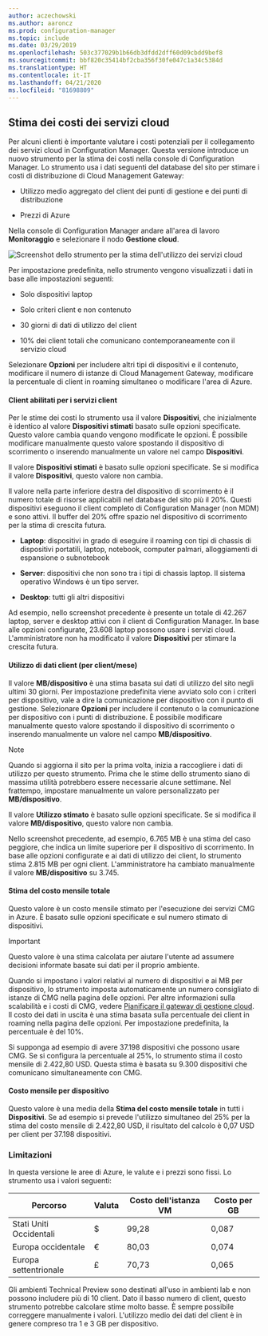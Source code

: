 ```yaml
---
author: aczechowski
ms.author: aaroncz
ms.prod: configuration-manager
ms.topic: include
ms.date: 03/29/2019
ms.openlocfilehash: 503c377029b1b66db3dfdd2dff60d09cbdd9bef8
ms.sourcegitcommit: bbf820c35414bf2cba356f30fe047c1a34c5384d
ms.translationtype: HT
ms.contentlocale: it-IT
ms.lasthandoff: 04/21/2020
ms.locfileid: "81698809"
---
```

## <a name="cloud-services-cost-estimator"></a><a name="bkmk_cmg"></a> Stima dei costi dei servizi cloud

<!--3555774-->

Per alcuni clienti è importante valutare i costi potenziali per il collegamento dei servizi cloud in Configuration Manager. Questa versione introduce un nuovo strumento per la stima dei costi nella console di Configuration Manager. Lo strumento usa i dati seguenti del database del sito per stimare i costi di distribuzione di Cloud Management Gateway:  

- Utilizzo medio aggregato del client dei punti di gestione e dei punti di distribuzione  

- Prezzi di Azure  

Nella console di Configuration Manager andare all'area di lavoro **Monitoraggio** e selezionare il nodo **Gestione cloud**.  

![Screenshot dello strumento per la stima dell'utilizzo dei servizi cloud](../../media/3555774-cmg-cost-estimator.png)

Per impostazione predefinita, nello strumento vengono visualizzati i dati in base alle impostazioni seguenti:  

- Solo dispositivi laptop  

- Solo criteri client e non contenuto  

- 30 giorni di dati di utilizzo del client  

- 10% dei client totali che comunicano contemporaneamente con il servizio cloud  

Selezionare **Opzioni** per includere altri tipi di dispositivi e il contenuto, modificare il numero di istanze di Cloud Management Gateway, modificare la percentuale di client in roaming simultaneo o modificare l'area di Azure.

#### <a name="clients-enabled-for-client-services"></a>Client abilitati per i servizi client

Per le stime dei costi lo strumento usa il valore **Dispositivi**, che inizialmente è identico al valore **Dispositivi stimati** basato sulle opzioni specificate. Questo valore cambia quando vengono modificate le opzioni. È possibile modificare manualmente questo valore spostando il dispositivo di scorrimento o inserendo manualmente un valore nel campo **Dispositivi**.

Il valore **Dispositivi stimati** è basato sulle opzioni specificate. Se si modifica il valore **Dispositivi**, questo valore non cambia.

Il valore nella parte inferiore destra del dispositivo di scorrimento è il numero totale di risorse applicabili nel database del sito più il 20%. Questi dispositivi eseguono il client completo di Configuration Manager (non MDM) e sono attivi. Il buffer del 20% offre spazio nel dispositivo di scorrimento per la stima di crescita futura.

- **Laptop**: dispositivi in grado di eseguire il roaming con tipi di chassis di dispositivi portatili, laptop, notebook, computer palmari, alloggiamenti di espansione o subnotebook  

- **Server**: dispositivi che non sono tra i tipi di chassis laptop. Il sistema operativo Windows è un tipo server.  

- **Desktop**: tutti gli altri dispositivi  

Ad esempio, nello screenshot precedente è presente un totale di 42.267 laptop, server e desktop attivi con il client di Configuration Manager. In base alle opzioni configurate, 23.608 laptop possono usare i servizi cloud. L'amministratore non ha modificato il valore **Dispositivi** per stimare la crescita futura.

#### <a name="client-data-consumption-per-clientmonth"></a>Utilizzo di dati client (per client/mese)

Il valore **MB/dispositivo** è una stima basata sui dati di utilizzo del sito negli ultimi 30 giorni. Per impostazione predefinita viene avviato solo con i criteri per dispositivo, vale a dire la comunicazione per dispositivo con il punto di gestione. Selezionare **Opzioni** per includere il contenuto o la comunicazione per dispositivo con i punti di distribuzione. È possibile modificare manualmente questo valore spostando il dispositivo di scorrimento o inserendo manualmente un valore nel campo **MB/dispositivo**.

> [!Note]  
> Quando si aggiorna il sito per la prima volta, inizia a raccogliere i dati di utilizzo per questo strumento. Prima che le stime dello strumento siano di massima utilità potrebbero essere necessarie alcune settimane. Nel frattempo, impostare manualmente un valore personalizzato per **MB/dispositivo**.  

Il valore **Utilizzo stimato** è basato sulle opzioni specificate. Se si modifica il valore **MB/dispositivo**, questo valore non cambia.

<!-- The value at the bottom far right of the slider control is the total amount of data usage for all applicable resources. It defaults to 5,000 MB. When you include content, the tool increases this value to include the estimated amount of content. -->

Nello screenshot precedente, ad esempio, 6.765 MB è una stima del caso peggiore, che indica un limite superiore per il dispositivo di scorrimento. In base alle opzioni configurate e ai dati di utilizzo dei client, lo strumento stima 2.815 MB per ogni client. L'amministratore ha cambiato manualmente il valore **MB/dispositivo** su 3.745.

#### <a name="total-monthly-cost-estimate"></a>Stima del costo mensile totale

Questo valore è un costo mensile stimato per l'esecuzione dei servizi CMG in Azure. È basato sulle opzioni specificate e sul numero stimato di dispositivi.

> [!Important]  
> Questo valore è una stima calcolata per aiutare l'utente ad assumere decisioni informate basate sui dati per il proprio ambiente.  

Quando si impostano i valori relativi al numero di dispositivi e ai MB per dispositivo, lo strumento imposta automaticamente un numero consigliato di istanze di CMG nella pagina delle opzioni. Per altre informazioni sulla scalabilità e i costi di CMG, vedere [Pianificare il gateway di gestione cloud](../../../../clients/manage/cmg/plan-cloud-management-gateway.md#cost). Il costo dei dati in uscita è una stima basata sulla percentuale dei client in roaming nella pagina delle opzioni. Per impostazione predefinita, la percentuale è del 10%.

Si supponga ad esempio di avere 37.198 dispositivi che possono usare CMG. Se si configura la percentuale al 25%, lo strumento stima il costo mensile di 2.422,80 USD. Questa stima è basata su 9.300 dispositivi che comunicano simultaneamente con CMG.

#### <a name="monthly-cost-per-device"></a>Costo mensile per dispositivo

Questo valore è una media della **Stima del costo mensile totale** in tutti i **Dispositivi**. Se ad esempio si prevede l'utilizzo simultaneo del 25% per la stima del costo mensile di 2.422,80 USD, il risultato del calcolo è 0,07 USD per client per 37.198 dispositivi.


### <a name="limitations"></a>Limitazioni

In questa versione le aree di Azure, le valute e i prezzi sono fissi. Lo strumento usa i valori seguenti:

|Percorso | Valuta | Costo dell'istanza VM | Costo per GB |
|---------|---------|---------|---------|
| Stati Uniti Occidentali | $ | 99,28 | 0,087 |
| Europa occidentale | € | 80,03 | 0,074 |
| Europa settentrionale | £ | 70,73 | 0,065 |

Gli ambienti Technical Preview sono destinati all'uso in ambienti lab e non possono includere più di 10 client. Dato il basso numero di client, questo strumento potrebbe calcolare stime molto basse. È sempre possibile correggere manualmente i valori. L'utilizzo medio dei dati del client è in genere compreso tra 1 e 3 GB per dispositivo.
